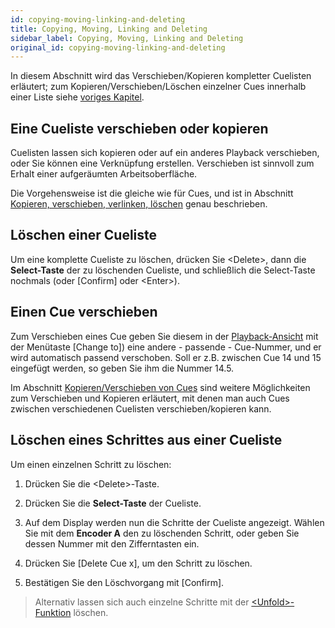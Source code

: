 ```yaml
---
id: copying-moving-linking-and-deleting
title: Copying, Moving, Linking and Deleting
sidebar_label: Copying, Moving, Linking and Deleting
original_id: copying-moving-linking-and-deleting
---
```


In diesem Abschnitt wird das Verschieben/Kopieren kompletter Cuelisten
erläutert; zum Kopieren/Verschieben/Löschen einzelner Cues innerhalb
einer Liste siehe [voriges Kapitel](editing-cue-lists.md#kopierenverschieben-von-cues).

Eine Cueliste verschieben oder kopieren
---------------------------------------

Cuelisten lassen sich kopieren oder auf ein anderes Playback
verschieben, oder Sie können eine Verknüpfung erstellen. Verschieben ist
sinnvoll zum Erhalt einer aufgeräumten Arbeitsoberfläche.

Die Vorgehensweise ist die gleiche wie für Cues, und ist in Abschnitt
[Kopieren, verschieben, verlinken, löschen](../cues/copying-moving-linking-and-deleting.md) genau beschrieben.

Löschen einer Cueliste
----------------------

Um eine komplette Cueliste zu löschen, drücken Sie \<Delete\>, dann die
**Select-Taste** der zu löschenden Cueliste, und schließlich die
Select-Taste nochmals (oder \[Confirm\] oder \<Enter\>).

Einen Cue verschieben
---------------------

Zum Verschieben eines Cue geben Sie diesem in der [Playback-Ansicht](editing-cue-lists.md#das-fenster-playback-view) 
mit der Menütaste \[Change to\]) eine andere - passende - Cue-Nummer, und er
wird automatisch passend verschoben. Soll er z.B. zwischen Cue 14 und 15
eingefügt werden, so geben Sie ihm die Nummer 14.5.

Im Abschnitt [Kopieren/Verschieben von Cues](editing-cue-lists.md#kopierenverschieben-von-cues) sind weitere Möglichkeiten zum Verschieben und
Kopieren erläutert, mit denen man auch Cues zwischen verschiedenen
Cuelisten verschieben/kopieren kann.

Löschen eines Schrittes aus einer Cueliste
------------------------------------------

Um einen einzelnen Schritt zu löschen:

1. Drücken Sie die \<Delete\>-Taste.

2. Drücken Sie die **Select-Taste** der Cueliste.

3. Auf dem Display werden nun die Schritte der Cueliste angezeigt.
Wählen Sie mit dem **Encoder A** den zu löschenden Schritt, oder geben Sie
dessen Nummer mit den Zifferntasten ein.

4. Drücken Sie \[Delete Cue x\], um den Schritt zu löschen.

5. Bestätigen Sie den Löschvorgang mit \[Confirm\].

> Alternativ lassen sich auch einzelne Schritte mit der
  [\<Unfold\>-Funktion](editing-cue-lists.md#editieren-einer-cueliste-mit-unfold) löschen.
